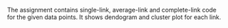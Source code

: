 The assignment contains single-link, average-link and complete-link code for the given data points.
It shows dendogram and cluster plot for each link.
